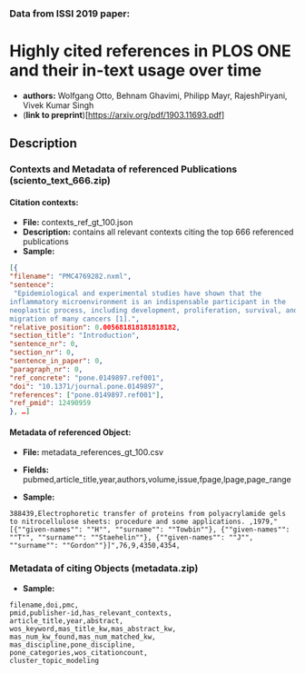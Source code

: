 ### Data from ISSI 2019 paper:
# Highly cited references in PLOS ONE and their in-text usage over time
* **authors:** Wolfgang Otto, Behnam Ghavimi, Philipp Mayr, RajeshPiryani, Vivek Kumar Singh
* (**link to preprint**)[https://arxiv.org/pdf/1903.11693.pdf]

## Description
### Contexts and Metadata of referenced Publications (**sciento_text_666.zip**)
#### Citation contexts:
 * **File:** contexts_ref_gt_100.json
 * **Description:** contains all relevant contexts citing the top 666 referenced publications
 * **Sample:**
```json
[{
"filename": "PMC4769282.nxml",
"sentence":
 "Epidemiological and experimental studies have shown that the 
inflammatory microenvironment is an indispensable participant in the 
neoplastic process, including development, proliferation, survival, and 
migration of many cancers [1].", 
"relative_position": 0.005681818181818182,
"section_title": "Introduction",
"sentence_nr": 0,
"section_nr": 0,
"sentence_in_paper": 0, 
"paragraph_nr": 0,
"ref_concrete": "pone.0149897.ref001", 
"doi": "10.1371/journal.pone.0149897",
"references": ["pone.0149897.ref001"],
"ref_pmid": 12490959
}, …]
```

#### Metadata of referenced Object:
* **File:** metadata_references_gt_100.csv
* **Fields:** pubmed,article_title,year,authors,volume,issue,fpage,lpage,page_range

* **Sample:**
```csv
388439,Electrophoretic transfer of proteins from polyacrylamide gels to nitrocellulose sheets: procedure and some applications. ,1979,"[{""given-names"": ""H"", ""surname"": ""Towbin""}, {""given-names"": ""T"", ""surname"": ""Staehelin""}, {""given-names"": ""J"", ""surname"": ""Gordon""}]",76,9,4350,4354,
```

### Metadata of citing Objects (**metadata.zip**)
  * **Sample:**
```csv
filename,doi,pmc,
pmid,publisher-id,has_relevant_contexts,
article_title,year,abstract,
wos_keyword,mas_title_kw,mas_abstract_kw,
mas_num_kw_found,mas_num_matched_kw,
mas_discipline,pone_discipline,
pone_categories,wos_citationcount,
cluster_topic_modeling
```













